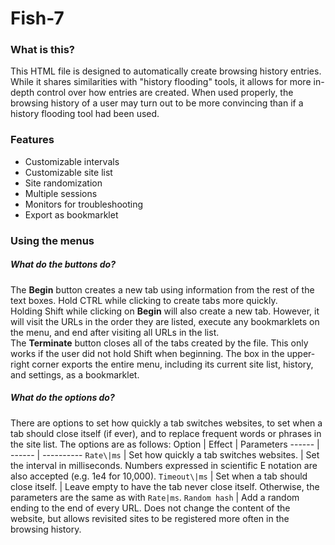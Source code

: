 # Fish-7
### What is this?
This HTML file is designed to automatically create browsing history entries. While it shares similarities with "history flooding" tools, it allows for more in-depth control over how entries are created. When used properly, the browsing history of a user may turn out to be more convincing than if a history flooding tool had been used.
### Features
* Customizable intervals
* Customizable site list
* Site randomization
* Multiple sessions
* Monitors for troubleshooting
* Export as bookmarklet
### Using the menus
##### What do the buttons do?
The **Begin** button creates a new tab using information from the rest of the text boxes. Hold CTRL while clicking to create tabs more quickly.  
Holding Shift while clicking on **Begin** will also create a new tab. However, it will visit the URLs in the order they are listed, execute any bookmarklets on the menu, and end after visiting all URLs in the list.  
The **Terminate** button closes all of the tabs created by the file. This only works if the user did not hold Shift when beginning.
The box in the upper-right corner exports the entire menu, including its current site list, history, and settings, as a bookmarklet.
##### What do the options do?
There are options to set how quickly a tab switches websites, to set when a tab should close itself (if ever), and to replace frequent words or phrases in the site list. The options are as follows:
Option | Effect | Parameters
------ | ------ | ----------
`Rate\|ms` | Set how quickly a tab switches websites. | Set the interval in milliseconds. Numbers expressed in scientific E notation are also accepted (e.g. 1e4 for 10,000).
`Timeout\|ms` | Set when a tab should close itself. | Leave empty to have the tab never close itself. Otherwise, the parameters are the same as with `Rate|ms`.
`Random hash` | Add a random ending to the end of every URL. Does not change the content of the website, but allows revisited sites to be registered more often in the browsing history.
